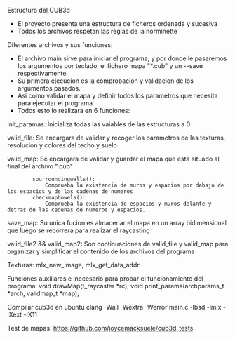 Estructura del CUB3d
- El proyecto presenta una estructura de ficheros ordenada y sucesiva
- Todos los archivos respetan las reglas de la norminette

Diferentes archivos y sus funciones:
- El archivo main sirve para iniciar el programa, y por donde le pasaremos los argumentos
	por teclado, el fichero mapa "*.cub" y un --save respectivamente.
- Su primera ejecucion es la comprobacion y validacion de los argumentos pasados.
- Asi como validar el mapa y definir todos los parametros que necesita para ejecutar el programa
- Todos esto lo realizara en 6 funciones:

init_paramas: Inicializa todas las vaiables de las estructuras a 0

valid_file:	Se encargara de validar y recoger los parametros de las texturas,
			resolucion y colores del techo y suelo

valid_map:	Se encargara de validar y guardar el mapa que esta situado
			al final del archivo ".cub"

			sourroundingwalls(): 
				Comprueba la existencia de muros y espacios por debajo de los espacios y de las cadenas de numeros
			checkmapbowels(): 
				Comprueba la existencia de espacios y muros delante y detras de las cadenas de numeros y espacios.



save_map:	Su unica fucion es almacenar el mapa en un array bidimensional que luego se recorrera para realizar el raycasting

valid_file2 && valid_map2:	Son continuaciones de valid_file y valid_map para organizar y
							simplificar el contenido de los archivos del programa

Texturas:
	mlx_new_image, mlx_get_data_addr

Funciones auxiliares e inecesario para probar el funcionamiento del programa:
void	drawMap(t_raycaster *rc);
void	print_params(archparams_t	*arch, validmap_t *map);

Compilar cub3d en ubuntu
clang -Wall -Wextra -Werror main.c -lbsd -lmlx -lXext -lX11

Test de mapas:
	https://github.com/joycemacksuele/cub3d_tests